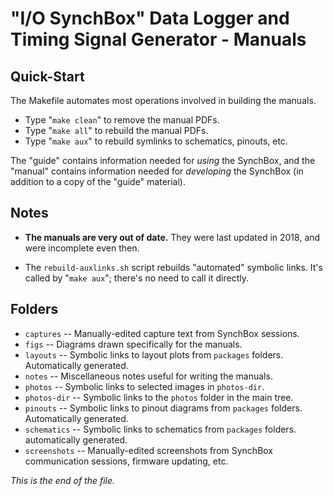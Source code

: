 # "I/O SynchBox" Data Logger and Timing Signal Generator - Manuals

## Quick-Start

The Makefile automates most operations involved in building the manuals.

* Type "`make clean`" to remove the manual PDFs.
* Type "`make all`" to rebuild the manual PDFs.
* Type "`make aux`" to rebuild symlinks to schematics, pinouts, etc.

The "guide" contains information needed for _using_ the SynchBox, and the
"manual" contains information needed for _developing_ the SynchBox (in
addition to a copy of the "guide" material).


## Notes

* **The manuals are very out of date.** They were last updated in 2018,
and were incomplete even then.

* The `rebuild-auxlinks.sh` script rebuilds "automated" symbolic links.
It's called by "`make aux`"; there's no need to call it directly.


## Folders

* `captures` -- Manually-edited capture text from SynchBox sessions.
* `figs` -- Diagrams drawn specifically for the manuals.
* `layouts` -- Symbolic links to layout plots from `packages` folders.
Automatically generated.
* `notes` -- Miscellaneous notes useful for writing the manuals.
* `photos` -- Symbolic links to selected images in `photos-dir`.
* `photos-dir` -- Symbolic links to the `photos` folder in the main tree.
* `pinouts` -- Symbolic links to pinout diagrams from `packages` folders.
Automatically generated.
* `schematics` -- Symbolic links to schematics from `packages` folders.
automatically generated.
* `screenshots` -- Manually-edited screenshots from SynchBox communication
sessions, firmware updating, etc.

_This is the end of the file._
